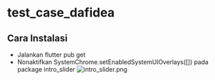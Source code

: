 # test_case_dafidea

## Cara Instalasi
- Jalankan flutter pub get
- Nonaktifkan SystemChrome.setEnabledSystemUIOverlays([]) pada package intro_slider
  ![intro_slider.png]( [https://drive.google.com/file/d/1U2QosJdASdJL3uG3GsyJYX7sSwtbd5D0/view?usp=drive_link](https://drive.google.com/file/d/1U2QosJdASdJL3uG3GsyJYX7sSwtbd5D0/view?usp=sharing) )

